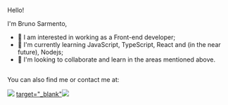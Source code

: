Hello! 

I'm Bruno Sarmento,

- 👀 I am interested in working as a Front-end developer;
- 🌱 I'm currently learning JavaScript, TypeScript, React and (in the near future), Nodejs;
- 💞️ I'm looking to collaborate and learn in the areas mentioned above.

##

You can also find me or contact me at:

<div> 
  <a href = "mailto:brunosarmento.dev@gmail.com"><img src="https://img.shields.io/badge/Gmail-D14836?style=for-the-badge&logo=gmail&logoColor=white"></a>
  <a href="https://www.linkedin.com/in/bruno-sarmento-dev/"> target="_blank"<img src="https://img.shields.io/badge/-LinkedIn-%230077B5?style=for-the-badge&logo=linkedin&logoColor=white"></a> 
 </div>



<!---
BrunoSarmento-dev/BrunoSarmento-dev is a ✨ special ✨ repository because its `README.md` (this file) appears on your GitHub profile.
You can click the Preview link to take a look at your changes.
--->
